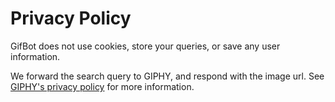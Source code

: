 # Privacy Policy

GifBot does not use cookies, store your queries, or save any user information.

We forward the search query to GIPHY, and respond with the image url. 
See [GIPHY's privacy policy](https://giphy.com/privacy) for more information.
